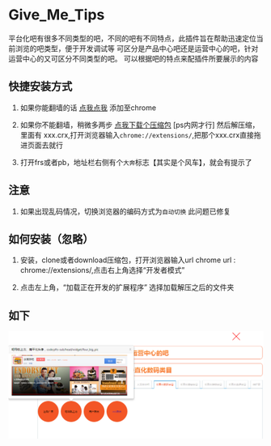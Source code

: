 # Give_Me_Tips

平台化吧有很多不同类型的吧，不同的吧有不同特点，此插件旨在帮助迅速定位当前浏览的吧类型，便于开发调试等
可区分是产品中心吧还是运营中心的吧，针对运营中心的又可区分不同类型的吧。
可以根据吧的特点来配插件所要展示的内容
## 快捷安装方式
1. 如果你能翻墙的话
  [点我点我](https://chrome.google.com/webstore/detail/show-me-you-are/oeppgkfmeappdbakoabgmihbjjoiofen)  添加至chrome
2. 如果你不能翻墙，稍微多两步
  [点我下载个压缩包](http://fedev.baidu.com/~zhangshibiao/tools/Show-Me-You-are_v1.1.rar) [ps内网才行]
  然后解压缩，里面有 xxx.crx,打开浏览器输入`chrome://extensions/`,把那个xxx.crx直接拖进页面去就行

3. 打开frs或者pb，地址栏右侧有个`大奔`标志【其实是个风车】，就会有提示了

## 注意
1. 如果出现乱码情况，切换浏览器的编码方式为`自动切换` 此问题已修复

## 如何安装（忽略） ##
 1. 安装，clone或者download压缩包，打开浏览器输入url chrome url :  chrome://extensions/,点击右上角选择“开发者模式”
 
 2. 点击左上角，“加载正在开发的扩展程序” 选择加载解压之后的文件夹

## 如下

![例子](/img/index.png)
